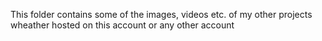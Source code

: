 This folder contains some of the images, videos etc. of my other projects wheather hosted on this account or any other account
